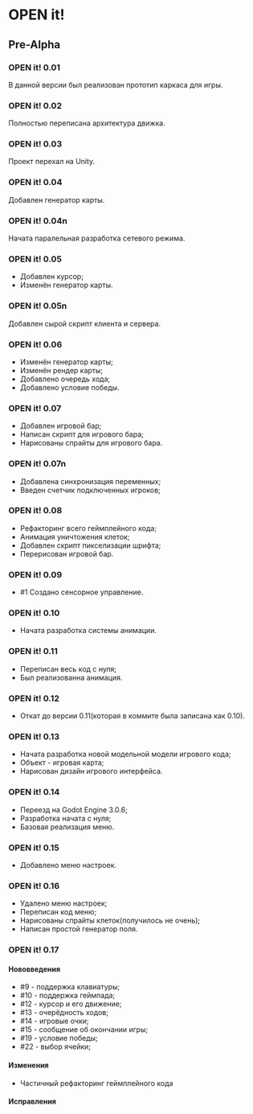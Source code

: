 # OPEN it!
## Pre-Alpha
### OPEN it! 0.01
В данной версии был реализован прототип каркаса для игры.

### OPEN it! 0.02
Полностью переписана архитектура движка.

### OPEN it! 0.03
Проект перехал на Unity.

### OPEN it! 0.04
Добавлен генератор карты.

### OPEN it! 0.04n
Начата паралельная разработка сетевого режима.

### OPEN it! 0.05
* Добавлен курсор;
* Изменён генератор карты.

### OPEN it! 0.05n
Добавлен сырой скрипт клиента и сервера.

### OPEN it! 0.06
* Изменён генератор карты;
* Изменён рендер карты;
* Добавлено очередь хода;
* Добавлено условие победы.

### OPEN it! 0.07
* Добавлен игровой бар;
* Написан скрипт для игрового бара;
* Нарисованы спрайты для игрового бара.

### OPEN it! 0.07n
* Добавлена синхронизация переменных;
* Введен счетчик подключенных игроков;

### OPEN it! 0.08
* Рефакторинг всего геймплейного кода;
* Анимация уничтожения клеток;
* Добавлен скрипт пикселизации шрифта;
* Перерисован игровой бар.

### OPEN it! 0.09
* #1 Создано сенсорное управление.

### OPEN it! 0.10
* Начата разработка системы анимации.

### OPEN it! 0.11
* Переписан весь код с нуля;
* Был реализованна анимация.

### OPEN it! 0.12
* Откат до версии 0.11(которая в коммите была записана как 0.10).

### OPEN it! 0.13
* Начата разработка новой модельной модели игрового кода;
* Объект - игровая карта;
* Нарисован дизайн игрового интерфейса.

### OPEN it! 0.14
* Переезд на Godot Engine 3.0.6;
* Разработка начата с нуля;
* Базовая реализация меню.

### OPEN it! 0.15
* Добавлено меню настроек.

### OPEN it! 0.16
* Удалено меню настроек;
* Переписан код меню;
* Нарисованы спрайты клеток(получилось не очень);
* Написан простой генератор поля.

### OPEN it! 0.17
#### Нововведения
* #9 - поддержка клавиатуры;
* #10 - поддержка геймпада;
* #12 - курсор и его движение;
* #13 - очерёдность ходов;
* #14 - игровые очки;
* #15 - сообщение об окончании игры;
* #19 - условие победы;
* #22 - выбор ячейки;
#### Изменения
* Частичный рефакторинг геймплейного кода
#### Исправления